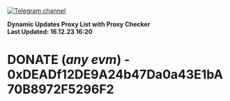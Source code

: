 [![Telegram channel](https://img.shields.io/endpoint?url=https://runkit.io/damiankrawczyk/telegram-badge/branches/master?url=https://t.me/n4z4v0d)](https://t.me/n4z4v0d) 

**Dynamic Updates Proxy List with Proxy Checker**  
**Last Updated: 16.12.23 16:20**

# DONATE (_any evm_) - 0xDEADf12DE9A24b47Da0a43E1bA70B8972F5296F2
